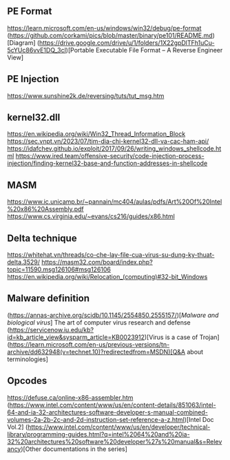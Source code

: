 ## PE Format
https://learn.microsoft.com/en-us/windows/win32/debug/pe-format
(https://github.com/corkami/pics/blob/master/binary/pe101/README.md)[Diagram]
(https://drive.google.com/drive/u/1/folders/1X22gpDlTFh1uCu-5cYUc86vvE1DQ_3cl)[Portable Executable File Format – A Reverse Engineer View]

## PE Injection
https://www.sunshine2k.de/reversing/tuts/tut_msg.htm

## kernel32.dll
https://en.wikipedia.org/wiki/Win32_Thread_Information_Block
https://sec.vnpt.vn/2023/07/tim-dia-chi-kernel32-dll-va-cac-ham-api/
https://idafchev.github.io/exploit/2017/09/26/writing_windows_shellcode.html
https://www.ired.team/offensive-security/code-injection-process-injection/finding-kernel32-base-and-function-addresses-in-shellcode

## MASM
https://www.ic.unicamp.br/~pannain/mc404/aulas/pdfs/Art%20Of%20Intel%20x86%20Assembly.pdf
https://www.cs.virginia.edu/~evans/cs216/guides/x86.html

## Delta technique
https://whitehat.vn/threads/co-che-lay-file-cua-virus-su-dung-ky-thuat-delta.3529/
https://masm32.com/board/index.php?topic=11590.msg126106#msg126106
https://en.wikipedia.org/wiki/Relocation_(computing)#32-bit_Windows

## Malware definition
(https://annas-archive.org/scidb/10.1145/2554850.2555157/)[_Malware and biological virus_]
The art of computer virus research and defense
(https://servicenow.iu.edu/kb?id=kb_article_view&sysparm_article=KB0023912)[Virus is a case of Trojan]
(https://learn.microsoft.com/en-us/previous-versions/tn-archive/dd632948(v=technet.10)?redirectedfrom=MSDN)[Q&A about terminologies]

## Opcodes
https://defuse.ca/online-x86-assembler.htm
(https://www.intel.com/content/www/us/en/content-details/851063/intel-64-and-ia-32-architectures-software-developer-s-manual-combined-volumes-2a-2b-2c-and-2d-instruction-set-reference-a-z.html)[Intel Doc Vol.2]
(https://www.intel.com/content/www/us/en/developer/technical-library/programming-guides.html?q=intel%2064%20and%20ia-32%20architectures%20software%20developer%27s%20manual&s=Relevancy)[Other documentations in the series]
